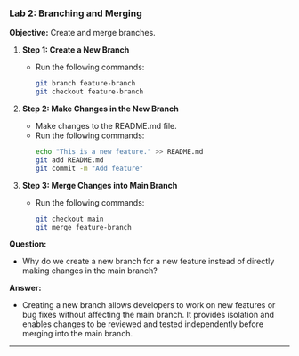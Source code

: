 ### Lab 2: Branching and Merging

**Objective:** Create and merge branches.

1. **Step 1: Create a New Branch**
   - Run the following commands:
     ```bash
     git branch feature-branch
     git checkout feature-branch
     ```

2. **Step 2: Make Changes in the New Branch**
   - Make changes to the README.md file.
   - Run the following commands:
     ```bash
     echo "This is a new feature." >> README.md
     git add README.md
     git commit -m "Add feature"
     ```

3. **Step 3: Merge Changes into Main Branch**
   - Run the following commands:
     ```bash
     git checkout main
     git merge feature-branch
     ```

**Question:**
- Why do we create a new branch for a new feature instead of directly making changes in the main branch?

**Answer:**
- Creating a new branch allows developers to work on new features or bug fixes without affecting the main branch. It provides isolation and enables changes to be reviewed and tested independently before merging into the main branch.

---

